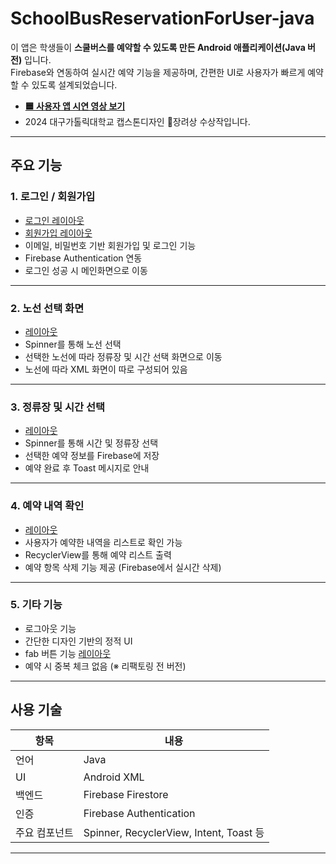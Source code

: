 # SchoolBusReservationForUser-java

이 앱은 학생들이 **스쿨버스를 예약할 수 있도록 만든 Android 애플리케이션(Java 버전)** 입니다.  
Firebase와 연동하여 실시간 예약 기능을 제공하며, 간편한 UI로 사용자가 빠르게 예약할 수 있도록 설계되었습니다.
- **[🟦 사용자 앱 시연 영상 보기](https://youtube.com/shorts/VGlsEBxsMDQ?feature=share)**
- 2024 대구가톨릭대학교 캡스톤디자인 🥉장려상 수상작입니다.

---

## 주요 기능

### 1. 로그인 / 회원가입
- [로그인 레이아웃](userImages/userlogin.PNG)
- [회원가입 레이아웃](userImages/userregister.PNG)
- 이메일, 비밀번호 기반 회원가입 및 로그인 기능
- Firebase Authentication 연동
- 로그인 성공 시 메인화면으로 이동

---

### 2. 노선 선택 화면
- [레이아웃](userImages/userroutechoose.PNG)
- Spinner를 통해 노선 선택
- 선택한 노선에 따라 정류장 및 시간 선택 화면으로 이동
- 노선에 따라 XML 화면이 따로 구성되어 있음

---

### 3. 정류장 및 시간 선택
- [레이아웃](userImages/usertimeplace.PNG)
- Spinner를 통해 시간 및 정류장 선택
- 선택한 예약 정보를 Firebase에 저장
- 예약 완료 후 Toast 메시지로 안내

---

### 4. 예약 내역 확인
- [레이아웃](userImages/userselectbuslist.PNG)
- 사용자가 예약한 내역을 리스트로 확인 가능
- RecyclerView를 통해 예약 리스트 출력
- 예약 항목 삭제 기능 제공 (Firebase에서 실시간 삭제)

---

### 5. 기타 기능
- 로그아웃 기능
- 간단한 디자인 기반의 정적 UI
- fab 버튼 기능 [레이아웃](userImages/userfab.PNG)
- 예약 시 중복 체크 없음 (※ 리팩토링 전 버전)

---

##  사용 기술

| 항목 | 내용 |
|------|------|
| 언어 | Java |
| UI | Android XML |
| 백엔드 | Firebase Firestore |
| 인증 | Firebase Authentication |
| 주요 컴포넌트 | Spinner, RecyclerView, Intent, Toast 등 |

---
